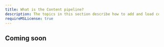 ```yaml
---
title: What is the Content pipeline?
description: The topics in this section describe how to add and load content such as textures, meshes, sounds, and data in your game.
requireMSLicense: true
---
```


## Coming soon